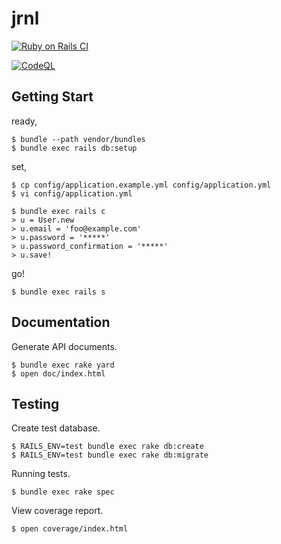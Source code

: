 jrnl
====

[![Ruby on Rails CI](https://github.com/juno/jrnl/actions/workflows/rubyonrails.yml/badge.svg)](https://github.com/juno/jrnl/actions/workflows/rubyonrails.yml)

[![CodeQL](https://github.com/juno/jrnl/actions/workflows/codeql-analysis.yml/badge.svg)](https://github.com/juno/jrnl/actions/workflows/codeql-analysis.yml)

Getting Start
-------------

ready,

    $ bundle --path vendor/bundles
    $ bundle exec rails db:setup

set,

    $ cp config/application.example.yml config/application.yml
    $ vi config/application.yml

    $ bundle exec rails c
    > u = User.new
    > u.email = 'foo@example.com'
    > u.password = '*****'
    > u.password_confirmation = '*****'
    > u.save!

go!

    $ bundle exec rails s

Documentation
-------------

Generate API documents.

    $ bundle exec rake yard
    $ open doc/index.html

Testing
-------

Create test database.

    $ RAILS_ENV=test bundle exec rake db:create
    $ RAILS_ENV=test bundle exec rake db:migrate

Running tests.

    $ bundle exec rake spec

View coverage report.

    $ open coverage/index.html
